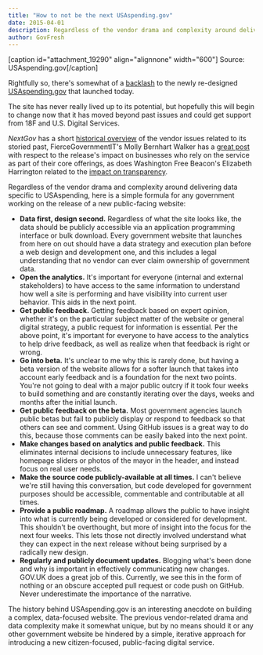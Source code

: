 ```yaml
---
title: "How to not be the next USAspending.gov"
date: 2015-04-01
description: Regardless of the vendor drama and complexity around delivering data specific to USAspending, here is a simple formula for any government working on the release of a new public-facing website.
author: GovFresh
---
```


[caption id="attachment_19290" align="alignnone" width="600"] Source: USAspending.gov[/caption]

Rightfully so, there's somewhat of a <a href="http://www.fiercegovernmentit.com/story/usaspendinggov-updated-functionality-drastically-diminished-say-businesses/2015-04-01">backlash</a> to the newly re-designed <a href="http://usaspending.gov">USAspending.gov</a> that launched today.

The site has never really lived up to its potential, but hopefully this will begin to change now that it has moved beyond past issues and could get support from 18F and U.S. Digital Services.

<em>NextGov</em> has a short <a href="http://www.nextgov.com/big-data/2014/10/feds-buy-back-usaspending-website-after-contractor-bankruptcy/96251/">historical overview</a> of the vendor issues related to its storied past, FierceGovernmentIT's Molly Bernhart Walker has a <a href="http://www.fiercegovernmentit.com/story/usaspendinggov-updated-functionality-drastically-diminished-say-businesses/2015-04-01">great post</a> with respect to the release's impact on businesses who rely on the service as part of their core offerings, as does Washington Free Beacon's Elizabeth Harrington related to the <a href="http://freebeacon.com/issues/obama-admins-new-spending-website-rolls-back-transparency/">impact on transparency</a>.

Regardless of the vendor drama and complexity around delivering data specific to USAspending, here is a simple formula for any government working on the release of a new public-facing website:

<ul>
	<li><strong>Data first, design second.</strong> Regardless of what the site looks like, the data should be publicly accessible via an application programming interface or bulk download. Every government website that launches from here on out should have a data strategy and execution plan before a web design and development one, and this includes a legal understanding that no vendor can ever claim ownership of government data.</li>
	<li><strong>Open the analytics.</strong> It's important for everyone (internal and external stakeholders) to have access to the same information to understand how well a site is performing and have visibility into current user behavior. This aids in the next point.</li>
	<li><strong>Get public feedback.</strong> Getting feedback based on expert opinion, whether it's on the particular subject matter of the website or general digital strategy, a public request for information is essential. Per the above point, it's important for everyone to have access to the analytics to help drive feedback, as well as realize when that feedback is right or wrong.</li>
	<li><strong>Go into beta.</strong> It's unclear to me why this is rarely done, but having a beta version of the website allows for a softer launch that takes into account early feedback and is a foundation for the next two points. You're not going to deal with a major public outcry if it took four weeks to build something and are constantly iterating over the days, weeks and months after the initial launch.</li>
	<li><strong>Get public feedback on the beta.</strong> Most government agencies launch public betas but fail to publicly display or respond to feedback so that others can see and comment. Using GitHub issues is a great way to do this, because those comments can be easily baked into the next point.</li>
	<li><strong>Make changes based on analytics and public feedback.</strong> This eliminates internal decisions to include unnecessary features, like homepage sliders or photos of the mayor in the header, and instead focus on real user needs.</li>
	<li><strong>Make the source code publicly-available at all times.</strong> I can't believe we're still having this conversation, but code developed for government purposes should be accessible, commentable and contributable at all times.</li>
	<li><strong>Provide a public roadmap.</strong> A roadmap allows the public to have insight into what is currently being developed or considered for development. This shouldn't be overthought, but more of insight into the focus for the next four weeks. This lets those not directly involved understand what they can expect in the next release without being surprised by a radically new design.</li>
	<li><strong>Regularly and publicly document updates.</strong> Blogging what's been done and why is important in effectively communicating new changes.  GOV.UK does a great job of this. Currently, we see this in the form of nothing or an obscure accepted pull request or code push on GitHub. Never underestimate the importance of the narrative.</li>
</ul>

The history behind USAspending.gov is an interesting anecdote on building a complex, data-focused website. The previous vendor-related drama and data complexity make it somewhat unique, but by no means should it or any other government website be hindered by a simple, iterative approach for introducing a new citizen-focused, public-facing digital service.
